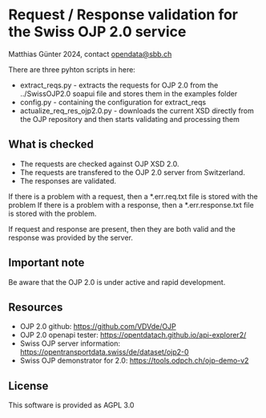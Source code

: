# Request / Response validation for the Swiss OJP 2.0 service
Matthias Günter 2024, contact opendata@sbb.ch

There are three pyhton scripts in here:
* extract_reqs.py - extracts the requests for OJP 2.0 from the ../SwissOJP2.0 soapui file and stores them in the examples folder 
* config.py - containing the configuration for extract_reqs
* actualize_req_res_ojp2.0.py - downloads the current XSD directly from the OJP repository and then starts validating and processing them

## What is checked
* The requests are checked against OJP XSD 2.0.
* The requests are transfered to the OJP 2.0 server from Switzerland.
* The responses are validated.

If there is a problem with a request, then a  *.err.req.txt file is stored with the problem
If there is a problem with a response, then a *.err.response.txt file is stored with the problem.

If request and response are present, then they are both valid and the response was provided by the server.

## Important note
Be aware that the OJP 2.0 is under active and rapid development.

## Resources
* OJP 2.0 github: https://github.com/VDVde/OJP
* OJP 2.0 openapi tester: https://opentdatach.github.io/api-explorer2/
* Swiss OJP server information: https://opentransportdata.swiss/de/dataset/ojp2-0
* Swiss OJP demonstrator for 2.0: https://tools.odpch.ch/ojp-demo-v2

## License
This software is provided as AGPL 3.0





